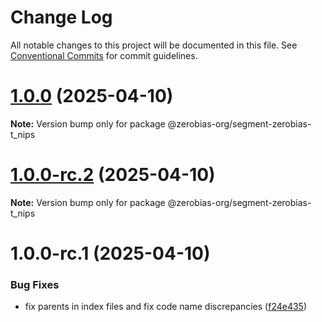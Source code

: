 # Change Log

All notable changes to this project will be documented in this file.
See [Conventional Commits](https://conventionalcommits.org) for commit guidelines.

# [1.0.0](https://github.com/zerobias-org/segment/compare/@zerobias-org/segment-zerobias-t_nips@1.0.0-rc.2...@zerobias-org/segment-zerobias-t_nips@1.0.0) (2025-04-10)

**Note:** Version bump only for package @zerobias-org/segment-zerobias-t_nips





# [1.0.0-rc.2](https://github.com/zerobias-org/segment/compare/@zerobias-org/segment-zerobias-t_nips@1.0.0-rc.1...@zerobias-org/segment-zerobias-t_nips@1.0.0-rc.2) (2025-04-10)

**Note:** Version bump only for package @zerobias-org/segment-zerobias-t_nips





# 1.0.0-rc.1 (2025-04-10)


### Bug Fixes

* fix parents in index files and fix code name discrepancies ([f24e435](https://github.com/zerobias-org/segment/commit/f24e4352453caaa05074cc6bb66ee8ed21a4f11d))
